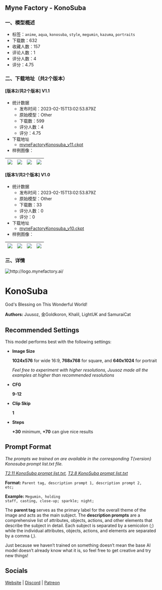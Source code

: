 ## Myne Factory - KonoSuba
### 一、模型概述

- 标签：`anime`, `aqua`, `konosuba`, `style`, `megumin`, `kazuma`, `portraits`
- 下载数：632
- 收藏人数：157
- 评论人数：1
- 评分人数：4
- 评分：4.75

### 二、下载地址（共2个版本）

#### [版本2/共2个版本] V1.1

- 统计数据
  - 发布时间：2023-02-15T13:02:53.879Z
  - 原始模型：Other
  - 下载数：599
  - 评分人数：4
  - 评分：4.75
- 下载地址
  - [myneFactoryKonosuba_v11.ckpt](https://civitai.com/api/download/models/10787)
- 样例图像：

| <img src="https://image.civitai.com/xG1nkqKTMzGDvpLrqFT7WA/094e7e12-63d3-47a3-ee2a-6f83ee4c7600/width=450/104365.jpeg" /> | <img src="https://image.civitai.com/xG1nkqKTMzGDvpLrqFT7WA/f17a7a87-6dc3-4b26-5e97-9fdbb3ad3300/width=450/104363.jpeg" /> | <img src="https://image.civitai.com/xG1nkqKTMzGDvpLrqFT7WA/7566b43f-44ca-4003-e5de-a4cdd4897800/width=450/104372.jpeg" /> | <img src="https://image.civitai.com/xG1nkqKTMzGDvpLrqFT7WA/31122d99-fbe7-4d5f-7737-7ae3c7a9f800/width=450/104376.jpeg" /> |
| ---- | ---- | ---- | ---- |

#### [版本1/共2个版本] V1.0

- 统计数据
  - 发布时间：2023-02-15T13:02:53.879Z
  - 原始模型：Other
  - 下载数：33
  - 评分人数：0
  - 评分：0
- 下载地址
  - [myneFactoryKonosuba_v10.ckpt](https://civitai.com/api/download/models/10788)
- 样例图像：

| <img src="https://image.civitai.com/xG1nkqKTMzGDvpLrqFT7WA/67c0afad-f333-408f-f9ac-ffed8c98a300/width=450/104389.jpeg" /> | <img src="https://image.civitai.com/xG1nkqKTMzGDvpLrqFT7WA/3bd0a2f3-bc31-4454-cb89-edbf34683300/width=450/104388.jpeg" /> | <img src="https://image.civitai.com/xG1nkqKTMzGDvpLrqFT7WA/8e67a37c-dba2-4adc-de79-999c7dd6eb00/width=450/104387.jpeg" /> | <img src="https://image.civitai.com/xG1nkqKTMzGDvpLrqFT7WA/71f1ef6b-bc86-4aa6-7df4-834b90758000/width=450/104386.jpeg" /> |
| ---- | ---- | ---- | ---- |


### 三、详情
<img src="http://logo.mynefactory.ai/" alt="http://logo.mynefactory.ai/" /><h1>KonoSuba</h1><p>God's Blessing on This Wonderful World!</p><p><strong>Authors: </strong>Juusoz, 金Goldkoron, Khalil, LightUK and SamuraiCat</p><p></p><h2><strong>Recommended Settings</strong></h2><p>This model performs best with the following settings:</p><ul><li><p><strong>Image Size</strong></p><p><strong>1024x576</strong> for wide 16:9, <strong>768x768</strong> for square, and <strong>640x1024</strong> for portrait</p><p><em>Feel free to experiment with higher resolutions, Juusoz made all the examples at higher than recommended resolutions</em></p></li><li><p><strong>CFG</strong></p><p><strong>9-12</strong></p></li><li><p><strong>Clip Skip</strong></p><p><strong>1</strong></p></li><li><p><strong>Steps</strong></p><p><strong>+30</strong> minimum, <strong>+70</strong> can give nice results</p></li></ul><p></p><h2><strong>Prompt Format</strong></h2><p><em>The prompts we trained on are available in the corresponding T{version} Konosuba prompt list.txt file.</em></p><p><a target="_blank" rel="ugc" href="https://huggingface.co/MyneFactory/MF-KonoSuba/blob/main/Training%20data/T2.11%20KonoSuba%20prompt%20list.txt"><em>T2.11 KonoSuba prompt list.txt</em></a><em>, </em><a target="_blank" rel="ugc" href="https://huggingface.co/MyneFactory/MF-KonoSuba/blob/main/Training%20data/T2.8%20KonoSuba%20prompt%20list.txt"><em>T2.8 KonoSuba prompt list.txt</em></a></p><p><strong>Format:</strong> <code>Parent tag, description prompt 1, description prompt 2, etc;</code></p><p><strong>Example:</strong> <code>Megumin, holding staff, casting, close-up; sparkle; night;</code></p><p>The <strong>parent tag</strong> serves as the primary label for the overall theme of the image and acts as the main subject. The <strong>description prompts</strong> are a comprehensive list of attributes, objects, actions, and other elements that describe the subject in detail. Each subject is separated by a semicolon (;) while the individual attributes, objects, actions, and elements are separated by a comma (,).</p><p>Just because we haven’t trained on something doesn’t mean the base AI model doesn’t already know what it is, so feel free to get creative and try new things!</p><p></p><h2><strong>Socials</strong></h2><p><a target="_blank" rel="ugc" href="https://mynefactory.ai">Website</a> | <a target="_blank" rel="ugc" href="https://discord.gg/GdJBzaTSCF">Discord</a> | <a target="_blank" rel="ugc" href="https://www.patreon.com/user?u=36154428">Patreon</a></p>